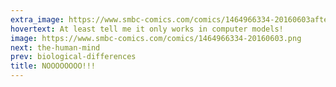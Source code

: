 ```yaml
---
extra_image: https://www.smbc-comics.com/comics/1464966334-20160603after.png
hovertext: At least tell me it only works in computer models!
image: https://www.smbc-comics.com/comics/1464966334-20160603.png
next: the-human-mind
prev: biological-differences
title: NOOOOOOOO!!!
---
```

